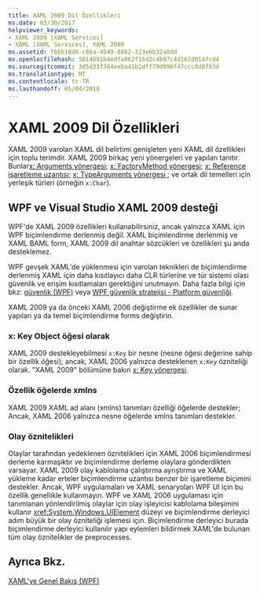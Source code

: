 ```yaml
---
title: XAML 2009 Dil Özellikleri
ms.date: 03/30/2017
helpviewer_keywords:
- XAML 2009 [XAML Services]
- XAML [XAML Services], XAML 2009
ms.assetid: f6bb18d8-c86a-4549-8862-323e6b32a8dd
ms.openlocfilehash: 5014891b4edfa062f16d2c4b97c4d162d014fcd4
ms.sourcegitcommit: 3d5d33f384eeba41b2dff79d096f47ccc8d8f03d
ms.translationtype: MT
ms.contentlocale: tr-TR
ms.lasthandoff: 05/04/2018
---
```

# <a name="xaml-2009-language-features"></a>XAML 2009 Dil Özellikleri
XAML 2009 varolan XAML dil belirtimi genişleten yeni XAML dil özellikleri için toplu terimdir. XAML 2009 birkaç yeni yönergeleri ve yapıları tanıtır. Bunlar[x: Arguments yönergesi](../../../docs/framework/xaml-services/x-arguments-directive.md); [x: FactoryMethod yönergesi](../../../docs/framework/xaml-services/x-factorymethod-directive.md); [x: Reference işaretleme uzantısı](../../../docs/framework/xaml-services/x-reference-markup-extension.md); [x: TypeArguments yönergesi ](../../../docs/framework/xaml-services/x-typearguments-directive.md); ve ortak dil temelleri için yerleşik türleri (örneğin `x:Char`).  
  
<a name="xaml_2009_support_in_wpf_and_visual_studio"></a>   
## <a name="xaml-2009-support-in-wpf-and-visual-studio"></a>WPF ve Visual Studio XAML 2009 desteği  
 WPF'de XAML 2009 özellikleri kullanabilirsiniz, ancak yalnızca XAML için WPF biçimlendirme derlenmiş değil. XAML biçimlendirme derlenmiş ve XAML BAML form, XAML 2009 dil anahtar sözcükleri ve özellikleri şu anda desteklemez.  
  
 WPF gevşek XAML'de yüklenmesi için varolan teknikleri de biçimlendirme derlenmiş XAML için daha kısıtlayıcı daha CLR türlerine ve tür sistemi olası güvenlik ve erişim kısıtlamaları gerektiğini unutmayın. Daha fazla bilgi için bkz: [güvenlik (WPF)](../../../docs/framework/wpf/security-wpf.md) veya [WPF güvenlik stratejisi - Platform güvenliği](../../../docs/framework/wpf/wpf-security-strategy-platform-security.md).  
  
 XAML 2009 ya da önceki XAML 2006 değiştirme ek özellikler de sunar yapıları ya da temel biçimlendirme forms değiştirin.  
  
### <a name="xkey-as-an-object-element"></a>x: Key Object öğesi olarak  
 XAML 2009 destekleyebilmesi `x:Key` bir nesne (nesne öğesi değerine sahip bir özellik öğesi); ancak, XAML 2006 yalnızca desteklenen `x:Key` özniteliği olarak. "XAML 2009" bölümüne bakın [x: Key yönergesi](../../../docs/framework/xaml-services/x-key-directive.md).  
  
### <a name="xmlns-on-property-elements"></a>Özellik öğelerde xmlns  
 XAML 2009 XAML ad alanı (xmlns) tanımları özelliği öğelerde destekler; Ancak, XAML 2006 yalnızca nesne öğelerde xmlns tanımları destekler.  
  
### <a name="event-attributes"></a>Olay öznitelikleri  
 Olaylar tarafından yedeklenen öznitelikleri için XAML 2006 biçimlendirmesi derleme karmaşıktır ve biçimlendirme derleme olaylara gönderdikten varsayar. XAML 2009 olay kablolama çalıştırma ayrıştırma ve XAML yükleme kadar erteler biçimlendirme uzantısı benzer bir işaretleme biçimini destekler. Ancak, WPF uygulamaları ve XAML senaryoları WPF UI için bu özellik genellikle kullanmayın. WPF ve XAML 2006 uygulaması için tanımlanan yönlendirilmiş olaylar için olay işleyicisi kablolama bileşimini kullanır <xref:System.Windows.UIElement> düzeyi ve biçimlendirme derleyici adım büyük bir olay özniteliği işlemesi için. Biçimlendirme derleyici burada biçimlendirme derleyici kullanılır yapı eylemleri bildirmek XAML'de bulunan tüm olay öznitelikler de preprocesses.  
  
## <a name="see-also"></a>Ayrıca Bkz.  
 [XAML'ye Genel Bakış (WPF)](../../../docs/framework/wpf/advanced/xaml-overview-wpf.md)
